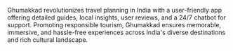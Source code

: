 Ghumakkad revolutionizes travel planning in India with a user-friendly app offering detailed guides, local insights, user reviews, and a 24/7 chatbot for support. Promoting responsible tourism, Ghumakkad ensures memorable, immersive, and hassle-free experiences across India's diverse destinations and rich cultural landscape.
